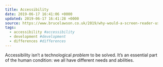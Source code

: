 ```yaml
---
title: Accessibility
date: 2019-06-17 16:41:06 +0000
updated: 2019-06-17 16:41:28 +0000
source: https://www.brucelawson.co.uk/2019/why-would-a-screen-reader-user-have-a-braille-display/
tags:
  - accessibility #accessibility
  - development #development
  - differences #differences
---
```

Accessibility isn’t a technological *problem* to be solved. It’s an essential part of the human condition: we all have different needs and abilities.